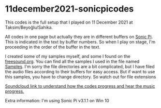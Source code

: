 # 11december2021-sonicpicodes
This codes is the full setup that I played on 11 December 2021 at Taksim/Beyoğlu/Sahika.

All codes in one page but actually they are in different buffers on <a href="https://sonic-pi.net/">Sonic Pi</a>. This is indicated in the text by buffer numbers. So when I play on stage, I'm proceeding in the order of the buffer in the text. 



I created some of my samples myself, and some I found on the <a href="https://freesound.org//">freesound.org</a>. You can find all the samples I used in the file named <a href="https://github.com/quatronostro/11december2021-sonicpicodes/blob/main/Samples.rar">Samples</a>. I'm sorry the file directories are a bit complicated, but I have filed the audio files according to their buffers for easy access. But if want to use this samples, you have to change directory. So watch out for file extensions

<a href="https://soundcloud.com/berke-baramuk/11december2021-sahikaist?si=66408c5798f44f0cba837a5df934b531&utm_source=clipboard&utm_medium=text&utm_campaign=social_sharing">Soundcloud link to understand how the codes progress and hear the music progress.</a>

Extra information: I'm using Sonic Pi v3.1.1 on Win 10
